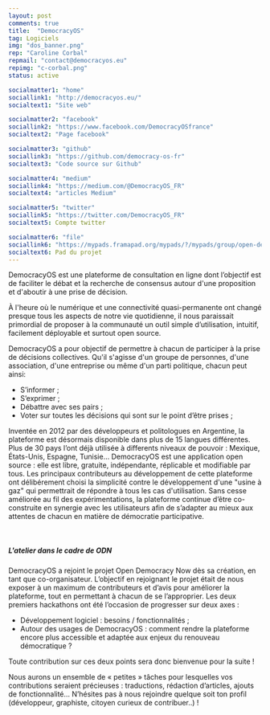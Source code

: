 ```yaml
---
layout: post
comments: true
title:  "DemocracyOS"
tag: Logiciels
img: "dos_banner.png"
rep: "Caroline Corbal"
repmail: "contact@democracyos.eu"
repimg: "c-corbal.png"
status: active

socialmatter1: "home"
sociallink1: "http://democracyos.eu/"
socialtext1: "Site web"

socialmatter2: "facebook"
sociallink2: "https://www.facebook.com/DemocracyOSfrance"
socialtext2: "Page facebook"

socialmatter3: "github"
sociallink3: "https://github.com/democracy-os-fr"
socialtext3: "Code source sur Github"

socialmatter4: "medium"
sociallink4: "https://medium.com/@DemocracyOS_FR"
socialtext4: "articles Medium"

socialmatter5: "twitter"
sociallink5: "https://twitter.com/DemocracyOS_FR"
socialtext5: Compte twitter

socialmatter6: "file"
sociallink6: "https://mypads.framapad.org/mypads/?/mypads/group/open-democracy-now-z42av7kt/pad/view/meetup-democracyos-odn3-y1iwu7th"
socialtext6: Pad du projet
---
```


DemocracyOS est une plateforme de consultation en ligne dont l’objectif est de faciliter le débat et la recherche de consensus autour d'une proposition et d'aboutir à une prise de décision.

À l'heure où le numérique et une connectivité quasi-permanente ont changé presque tous les aspects de notre vie quotidienne, il nous paraissait primordial de proposer à la communauté un outil simple d’utilisation, intuitif, facilement déployable et surtout open source.

DemocracyOS a pour objectif de permettre à chacun de participer à la prise de décisions collectives. Qu'il s'agisse d'un groupe de personnes, d'une association, d'une entreprise ou même d'un parti politique, chacun peut ainsi:
- S’informer ;
- S’exprimer ;
- Débattre avec ses pairs ;
- Voter sur toutes les décisions qui sont sur le point d’être prises ;

Inventée en 2012 par des développeurs et politologues en Argentine, la plateforme est désormais disponible dans plus de 15 langues différentes. Plus de 30 pays l’ont déjà utilisée à differents niveaux de pouvoir : Mexique, États-Unis, Espagne, Tunisie…
DemocracyOS est une application open source : elle est libre, gratuite, indépendante, réplicable et modifiable par tous. Les principaux contributeurs au développement de cette plateforme ont délibérement choisi la simplicité contre le développement d'une "usine à gaz" qui permettrait de répondre à tous les cas d'utilisation.
Sans cesse améliorée au fil des expérimentations, la plateforme continue d’être co-construite en synergie avec les utilisateurs afin de s’adapter au mieux aux attentes de chacun en matière de démocratie participative.

<br>

##### L'atelier dans le cadre de ODN

DemocracyOS a rejoint le projet Open Democracy Now dès sa création, en tant que co-organisateur. L’objectif en rejoignant le projet était de nous exposer à un maximum de contributeurs et d’avis pour améliorer la plateforme, tout en permettant à chacun de se l’approprier. Les deux premiers hackathons ont été l’occasion de progresser sur deux axes :
- Développement logiciel : besoins / fonctionnalités ;
- Autour des usages de DemocracyOS : comment rendre la plateforme encore plus accessible et adaptée aux enjeux du renouveau démocratique ?

Toute contribution sur ces deux points sera donc bienvenue pour la suite !

Nous aurons un ensemble de « petites » tâches pour lesquelles vos contributions seraient précieuses : traductions, rédaction d’articles, ajouts de fonctionnalité… N’hésites pas à nous rejoindre quelque soit ton profil (développeur, graphiste, citoyen curieux de contribuer..) !
